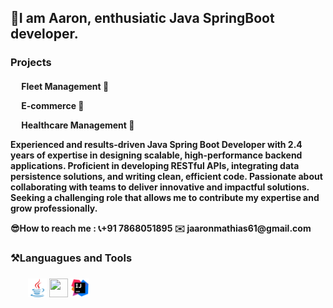<div align="center">
<!--   <img src="https://user-images.githubusercontent.com/94035223/164618715-a455f7cb-b444-49bc-9e5f-8d8cc552414d.gif" width="full"> -->
</div>

<h2><p>👋I am Aaron, enthusiatic Java SpringBoot developer.</p></h2>
<h3><p>Projects</p></h3>
<h4>
<p>&emsp; Fleet Management  🚒</p>
<p>&emsp; E-commerce  🚒</p>
<p>&emsp; Healthcare Management 🚒</p>
<p>Experienced and results-driven Java Spring Boot Developer with 2.4 years of expertise in designing 
scalable, high-performance backend applications. Proficient in developing RESTful APIs, integrating 
data persistence solutions, and writing clean, efficient code. Passionate about collaborating with teams 
to deliver innovative and impactful solutions. Seeking a challenging role that allows me to contribute 
my expertise and grow professionally.</p>
</p>😎How to reach me : 📞+91 7868051895  ✉️<a> jaaronmathias61@gmail.com</a></p></h4>

<h3>⚒️Languagues and Tools<h3>
  <ul>
<!--     <img src="https://github.com/devicons/devicon/blob/master/icons/vscode/vscode-original.svg" name="react" width="30" height="30"> -->
<!--     <img src="https://github.com/devicons/devicon/blob/master/icons/html5/html5-plain.svg" width="30" height="30"> -->
<!--     <img src="https://github.com/devicons/devicon/blob/master/icons/css3/css3-original.svg" width="30" height="30"> -->
<!--     <img src="https://github.com/devicons/devicon/blob/master/icons/javascript/javascript-original.svg" width="30" height="30"> -->
    <img src="https://github.com/devicons/devicon/blob/master/icons/java/java-original.svg" width="30" height="30">
    <img src="https://user-images.githubusercontent.com/25181517/183891303-41f257f8-6b3d-487c-aa56-c497b880d0fb.png" width="30" height="30">     
    <img src="https://github.com/devicons/devicon/blob/master/icons/intellij/intellij-original.svg" width="30" height="30"> 
  </ul>
